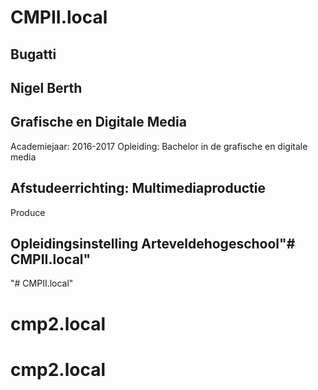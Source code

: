 # CMPII.local

## Bugatti


## Nigel Berth


## Grafische en Digitale Media

Academiejaar: 2016-2017
Opleiding: Bachelor in de grafische en digitale media

## Afstudeerrichting: Multimediaproductie

Produce

## Opleidingsinstelling Arteveldehogeschool"# CMPII.local" 
"# CMPII.local" 
# cmp2.local
# cmp2.local